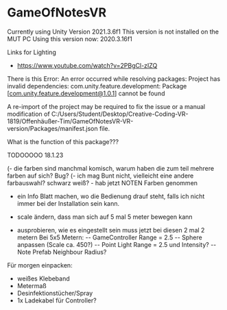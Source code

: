 # GameOfNotesVR

Currently using Unity Version 2021.3.6f1
This version is not installed on the MUT PC
Using this version now: 2020.3.16f1

Links for Lighting

- https://www.youtube.com/watch?v=2PBgCl-zIZQ


There is this Error:
An error occurred while resolving packages:
  Project has invalid dependencies:
    com.unity.feature.development: Package [com.unity.feature.development@1.0.1] cannot be found

A re-import of the project may be required to fix the issue or a manual modification of C:/Users/Student/Desktop/Creative-Coding-VR-1819/Offenhäußer-Tim/GameOfNotesVR-VR-version/Packages/manifest.json file.

What is the function of this package???


TODOOOOO 18.1.23

(- die farben sind manchmal komisch, warum haben die zum teil mehrere farben auf sich? Bug?
(- ich mag Bunt nicht, vielleicht eine andere farbauswahl? schwarz weiß? - hab jetzt NOTEN Farben genommen

- ein Info Blatt machen, wo die Bedienung drauf steht, falls ich nicht immer bei der Installation sein kann.

- scale ändern, dass man sich auf 5 mal 5 meter bewegen kann
- ausprobieren, wie es eingestellt sein muss jetzt bei diesen 2 mal 2 metern
Bei 5x5 Metern:
-- GameController Range = 2.5
-- Sphere anpassen (Scale ca. 450?)
-- Point Light Range = 2.5 und Intensity?
-- Note Prefab Neighbour Radius?


Für morgen einpacken:
- weißes Klebeband
- Metermaß
- Desinfektionstücher/Spray
- 1x Ladekabel für Controller?